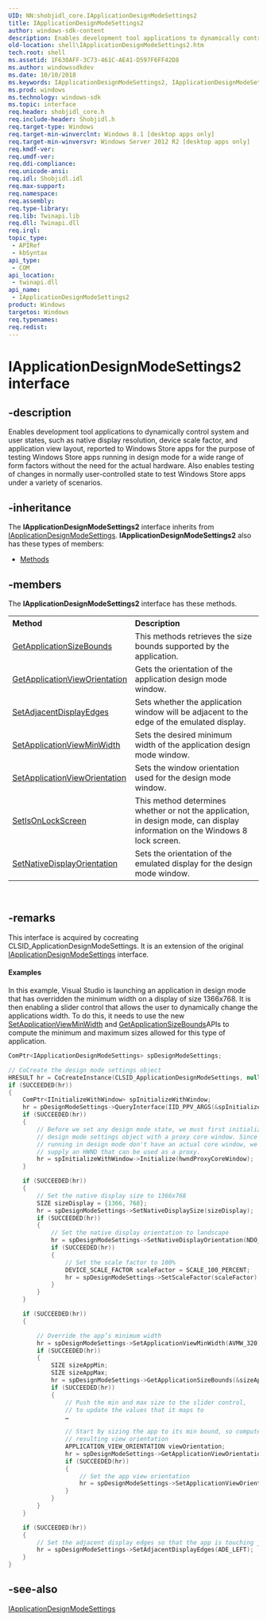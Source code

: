 ```yaml
---
UID: NN:shobjidl_core.IApplicationDesignModeSettings2
title: IApplicationDesignModeSettings2
author: windows-sdk-content
description: Enables development tool applications to dynamically control system and user states, such as native display resolution, device scale factor, and application view layout, reported to Windows Store apps for the purpose of testing Windows Store apps running in design mode for a wide range of form factors without the need for the actual hardware. Also enables testing of changes in normally user-controlled state to test Windows Store apps under a variety of scenarios.
old-location: shell\IApplicationDesignModeSettings2.htm
tech.root: shell
ms.assetid: 1F630AFF-3C73-461C-AE41-D597F6FF42D8
ms.author: windowssdkdev
ms.date: 10/10/2018
ms.keywords: IApplicationDesignModeSettings2, IApplicationDesignModeSettings2 interface [Windows Shell], IApplicationDesignModeSettings2 interface [Windows Shell],described, shell.IApplicationDesignModeSettings2, shobjidl_core/IApplicationDesignModeSettings2
ms.prod: windows
ms.technology: windows-sdk
ms.topic: interface
req.header: shobjidl_core.h
req.include-header: Shobjidl.h
req.target-type: Windows
req.target-min-winverclnt: Windows 8.1 [desktop apps only]
req.target-min-winversvr: Windows Server 2012 R2 [desktop apps only]
req.kmdf-ver: 
req.umdf-ver: 
req.ddi-compliance: 
req.unicode-ansi: 
req.idl: Shobjidl.idl
req.max-support: 
req.namespace: 
req.assembly: 
req.type-library: 
req.lib: Twinapi.lib
req.dll: Twinapi.dll
req.irql: 
topic_type:
 - APIRef
 - kbSyntax
api_type:
 - COM
api_location:
 - twinapi.dll
api_name:
 - IApplicationDesignModeSettings2
product: Windows
targetos: Windows
req.typenames: 
req.redist: 
---
```


# IApplicationDesignModeSettings2 interface


## -description


Enables development tool applications to dynamically control system and user states, such as native display resolution, device scale factor, and application view layout, reported to Windows Store apps for the purpose of testing Windows Store apps running in design mode for a wide range of form factors without the need for the actual hardware. Also enables testing of changes in normally user-controlled state to test Windows Store apps under a variety of scenarios.


## -inheritance

The <b xmlns:loc="http://microsoft.com/wdcml/l10n">IApplicationDesignModeSettings2</b> interface inherits from <a href="https://msdn.microsoft.com/D26C9A87-8C29-4029-BF8A-E0566DC2DF2A">IApplicationDesignModeSettings</a>. <b>IApplicationDesignModeSettings2</b> also has these types of members:
<ul>
<li><a href="https://docs.microsoft.com/">Methods</a></li>
</ul>

## -members

The <b>IApplicationDesignModeSettings2</b> interface has these methods.
<table class="members" id="memberListMethods">
<tr>
<th align="left" width="37%">Method</th>
<th align="left" width="63%">Description</th>
</tr>
<tr data="declared;">
<td align="left" width="37%">
<a href="https://msdn.microsoft.com/7DFAFE5A-8F19-471C-9B09-43645F26F156">GetApplicationSizeBounds</a>
</td>
<td align="left" width="63%">
This methods retrieves the size bounds supported by the application.

</td>
</tr>
<tr data="declared;">
<td align="left" width="37%">
<a href="https://msdn.microsoft.com/D6DF8432-7D37-4D39-9E08-2F5B874A0BCB">GetApplicationViewOrientation</a>
</td>
<td align="left" width="63%">
Gets the orientation of the application design mode window.

</td>
</tr>
<tr data="declared;">
<td align="left" width="37%">
<a href="https://msdn.microsoft.com/FD8B2436-1ADD-4371-AEB4-27EBDEC5BA04">SetAdjacentDisplayEdges</a>
</td>
<td align="left" width="63%">
Sets whether the application window will be  adjacent to the edge of the emulated display.

</td>
</tr>
<tr data="declared;">
<td align="left" width="37%">
<a href="https://msdn.microsoft.com/6132E0B9-E2B9-4768-909A-9D93A3F3A11C">SetApplicationViewMinWidth</a>
</td>
<td align="left" width="63%">
Sets the desired minimum width of the application design mode window.

</td>
</tr>
<tr data="declared;">
<td align="left" width="37%">
<a href="https://msdn.microsoft.com/FCD2FDFD-1058-45D6-B9D5-A4B845CF80AA">SetApplicationViewOrientation</a>
</td>
<td align="left" width="63%">
Sets the window orientation used for the design mode window.

</td>
</tr>
<tr data="declared;">
<td align="left" width="37%">
<a href="https://msdn.microsoft.com/5BFBB0E4-2448-44B1-B2F3-68AB8392C3A4">SetIsOnLockScreen</a>
</td>
<td align="left" width="63%">
This method determines whether or not the application, in design mode, can display information on the Windows 8 lock screen.

</td>
</tr>
<tr data="declared;">
<td align="left" width="37%">
<a href="https://msdn.microsoft.com/9473724C-3FD2-48D0-BCFA-EA148F0C4569">SetNativeDisplayOrientation</a>
</td>
<td align="left" width="63%">
Sets the orientation of the emulated display for the design mode window.

</td>
</tr>
</table> 


## -remarks



This interface is acquired by cocreating CLSID_ApplicationDesignModeSettings. It is an extension of the original <a href="https://msdn.microsoft.com/D26C9A87-8C29-4029-BF8A-E0566DC2DF2A">IApplicationDesignModeSettings</a> interface.


#### Examples

In this example, Visual Studio is launching an application in design mode that has overridden the minimum width on a display of size 1366x768. It is then enabling a slider control that allows the user to dynamically change the applications width. To do this, it needs to use the new <a href="https://msdn.microsoft.com/6132E0B9-E2B9-4768-909A-9D93A3F3A11C">SetApplicationViewMinWidth</a> and <a href="https://msdn.microsoft.com/7DFAFE5A-8F19-471C-9B09-43645F26F156">GetApplicationSizeBounds</a>APIs to compute the minimum and maximum sizes allowed for this type of application.


```cpp
ComPtr<IApplicationDesignModeSettings> spDesignModeSettings;

// CoCreate the design mode settings object
HRESULT hr = CoCreateInstance(CLSID_ApplicationDesignModeSettings, nullptr, CLSCTX_INPROC, IID_PPV_ARGS(&spDesignModeSettings));
if (SUCCEEDED(hr))
{
    ComPtr<IInitializeWithWindow> spInitializeWithWindow;
    hr = pDesignModeSettings->QueryInterface(IID_PPV_ARGS(&spInitializeWithWindow);
    if (SUCCEEDED(hr))
    {
        // Before we set any design mode state, we must first initialize the
        // design mode settings object with a proxy core window. Since apps
        // running in design mode don't have an actual core window, we must
        // supply an HWND that can be used as a proxy.
        hr = spInitializeWithWindow->Initialize(hwndProxyCoreWindow);
    }

    if (SUCCEEDED(hr))
    {
        // Set the native display size to 1366x768
        SIZE sizeDisplay = {1366, 768};
        hr = spDesignModeSettings->SetNativeDisplaySize(sizeDisplay);
        if (SUCCEEDED(hr))
        {
            // Set the native display orientation to landscape
            hr = spDesignModeSettings->SetNativeDisplayOrientation(NDO_LANDSCAPE);
            if (SUCCEEDED(hr))
            {
                // Set the scale factor to 100%
                DEVICE_SCALE_FACTOR scaleFactor = SCALE_100_PERCENT;
                hr = spDesignModeSettings->SetScaleFactor(scaleFactor);
            }
        }
    }

    if (SUCCEEDED(hr))
    {

        // Override the app’s minimum width
        hr = spDesignModeSettings->SetApplicationViewMinWidth(AVMW_320);
        if (SUCCEEDED(hr))
        {
            SIZE sizeAppMin;
            SIZE sizeAppMax;
            hr = spDesignModeSettings->GetApplicationSizeBounds(&sizeAppMin, &sizeAppMax);
            if (SUCCEEDED(hr))
            {
                // Push the min and max size to the slider control,
                // to update the values that it maps to
                …

                // Start by sizing the app to its min bound, so compute the                         
                // resulting view orientation
                APPLICATION_VIEW_ORIENTATION viewOrientation;
                hr = spDesignModeSettings->GetApplicationViewOrientation(sizeAppMin, &viewOrientation);
                if (SUCCEEDED(hr))
                {
                    // Set the app view orientation
                    hr = spDesignModeSettings->SetApplicationViewOrientation(viewOrientation);
                }
            }
        }
    }

    if (SUCCEEDED(hr))
    {
        // Set the adjacent display edges so that the app is touching just the left edge of the screen
        hr = spDesignModeSettings->SetAdjacentDisplayEdges(ADE_LEFT);
    }
}

```





## -see-also




<a href="https://msdn.microsoft.com/D26C9A87-8C29-4029-BF8A-E0566DC2DF2A">IApplicationDesignModeSettings</a>
 

 

